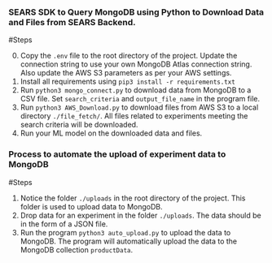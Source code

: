 ### SEARS SDK to Query MongoDB using Python to Download Data and Files from SEARS Backend.

#Steps

0. Copy the `.env` file to the root directory of the project. Update the connection string to use your own MongoDB Atlas connection string. Also update the AWS S3 parameters as per your AWS settings.
1. Install all requirements using `pip3 install -r requirements.txt`
2. Run `python3 mongo_connect.py` to download data from MongoDB to a CSV file. Set `search_criteria` and `output_file_name` in the program file.
3. Run `python3 AWS_Download.py` to download files from AWS S3 to a local directory `./file_fetch/`. All files related to experiments meeting the search criteria will be downloaded.
4. Run your ML model on the downloaded data and files.


### Process to automate the upload of experiment data to MongoDB

#Steps

1. Notice the folder ```./uploads``` in the root directory of the project. This folder is used to upload data to MongoDB.
2. Drop data for an experiment in the folder ```./uploads```. The data should be in the form of a JSON file. 
3. Run the program `python3 auto_upload.py` to upload the data to MongoDB. The program will automatically upload the data to the MongoDB collection `productData`.
